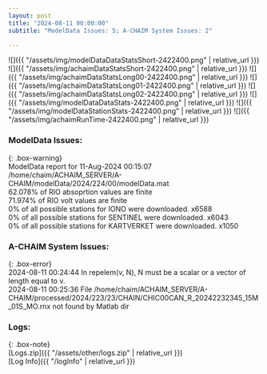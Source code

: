 ```yaml
---
layout: post
title: "2024-08-11 00:00:00"
subtitle: "ModelData Issues: 5; A-CHAIM System Issues: 2"

---
```


![]({{ "/assets/img/modelDataDataStatsShort-2422400.png" | relative_url }})
![]({{ "/assets/img/achaimDataStatsShort-2422400.png" | relative_url }})
![]({{ "/assets/img/achaimDataStatsLong00-2422400.png" | relative_url }})
![]({{ "/assets/img/achaimDataStatsLong01-2422400.png" | relative_url }})
![]({{ "/assets/img/achaimDataStatsLong02-2422400.png" | relative_url }})
![]({{ "/assets/img/modelDataDataStats-2422400.png" | relative_url }})
![]({{ "/assets/img/modelDataStationStats-2422400.png" | relative_url }})
![]({{ "/assets/img/achaimRunTime-2422400.png" | relative_url }})


### ModelData Issues:  
  
{: .box-warning}  
 ModelData report for 11-Aug-2024 00:15:07   
 /home/chaim/ACHAIM_SERVER/A-CHAIM/modelData/2024/224/00/modelData.mat   
 62.078% of RIO absoprtion values are finite   
 71.974% of RIO volt values are finite   
 0% of all possible stations for IONO were downloaded. x6588   
 0% of all possible stations for SENTINEL were downloaded. x6043   
 0% of all possible stations for KARTVERKET were downloaded. x1050   
  
### A-CHAIM System Issues:  
  
{: .box-error}  
2024-08-11 00:24:44 In repelem(v, N), N must be a scalar or a vector of length equal to v.  
2024-08-11 00:25:36 File /home/chaim/ACHAIM_SERVER/A-CHAIM/processed/2024/223/23/CHAIN/CHIC00CAN_R_20242232345_15M_01S_MO.rnx not found by Matlab dir  

### Logs:  
  
{: .box-note}  
[Logs.zip]({{ "/assets/other/logs.zip" | relative_url }})  
[Log Info]({{ "/logInfo" | relative_url }})  
